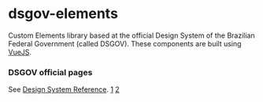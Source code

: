 # dsgov-elements

Custom Elements library based at the official Design System of the Brazilian Federal Government (called DSGOV). These components are built using [VueJS](https://vuejs.org).

### DSGOV official pages
See [Design System Reference](http://dsgov.estaleiro.serpro.gov.br).
[1](https://xd.adobe.com/view/80b777d2-a9ea-4bb2-834b-b4ea9c8e45c3-d5e4/screen/781e58bc-42f6-4a6b-a978-7c16421ef510/variables/)
[2](https://xd.adobe.com/spec/7927f1ea-e05b-4e8a-5bf2-9c4931aae8d5-0f16/specs/)
